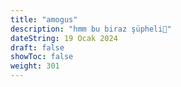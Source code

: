 ```yaml
---
title: "amogus"
description: "hmm bu biraz şüpheli🤨"
dateString: 19 Ocak 2024
draft: false
showToc: false
weight: 301
--- 
```


<script>
  window.location.href = "https://kulysf.github.io/amogus";
</script>
